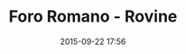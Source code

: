 ---
layout: artwork
title: Foro Romano - Rovine
surface: png
link: https://it.wikipedia.org/wiki/File:RomaForoRomanoAnno1880.jpg
source: wikipedia
name: luca corsato
image_url: /images/paintings/rovine.png
image_thumb_url: /images/paintings/rovine.png
date:   2015-09-22 17:56
tags: archeostickers architecture
---